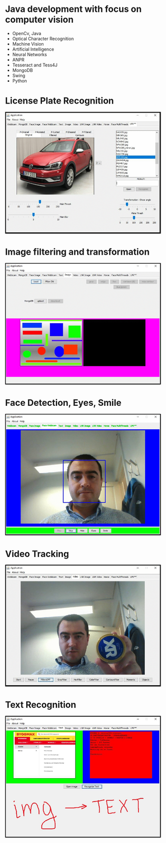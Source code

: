 # Java development with focus on computer vision

* OpenCv, Java
* Optical Character Recognition
* Machine Vision 
* Artificial Intelligence
* Neural Networks
* ANPR
* Tesseract and Tess4J
* MongoDB 
* Swing
* Python

# License Plate Recognition	
![](info/LPR.gif)

# Image filtering and transformation 
![](info/imageFiltering.gif)

# Face Detection, Eyes, Smile
![](info/faceDetection.gif)

# Video Tracking
![](info/tracking.gif)

# Text Recognition
![](info/textRecognition.jpg)
